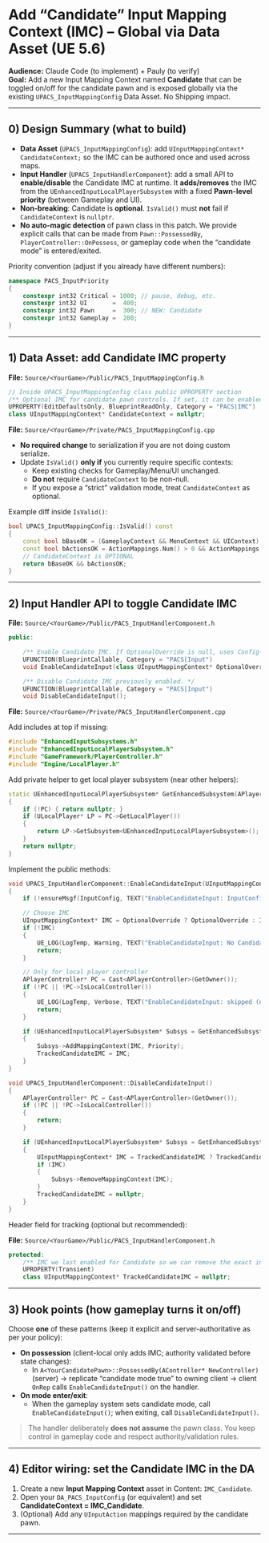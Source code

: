 # Add “Candidate” Input Mapping Context (IMC) – Global via Data Asset (UE 5.6)

**Audience:** Claude Code (to implement) + Pauly (to verify)  
**Goal:** Add a new Input Mapping Context named **Candidate** that can be toggled on/off for the candidate pawn and is exposed globally via the existing `UPACS_InputMappingConfig` Data Asset. No Shipping impact.

---

## 0) Design Summary (what to build)

- **Data Asset** (`UPACS_InputMappingConfig`): add `UInputMappingContext* CandidateContext;` so the IMC can be authored once and used across maps.
- **Input Handler** (`UPACS_InputHandlerComponent`): add a small API to **enable/disable** the Candidate IMC at runtime. It **adds/removes** the IMC from the `UEnhancedInputLocalPlayerSubsystem` with a fixed **Pawn-level priority** (between Gameplay and UI).
- **Non-breaking**: Candidate is **optional**. `IsValid()` must **not** fail if `CandidateContext` is `nullptr`.
- **No auto-magic detection** of pawn class in this patch. We provide explicit calls that can be made from `Pawn::PossessedBy`, `PlayerController::OnPossess`, or gameplay code when the “candidate mode” is entered/exited.

Priority convention (adjust if you already have different numbers):
```cpp
namespace PACS_InputPriority
{
    constexpr int32 Critical = 1000; // pause, debug, etc.
    constexpr int32 UI       =  400;
    constexpr int32 Pawn     =  300; // NEW: Candidate
    constexpr int32 Gameplay =  200;
}
```

---

## 1) Data Asset: add Candidate IMC property

**File:** `Source/<YourGame>/Public/PACS_InputMappingConfig.h`

```cpp
// Inside UPACS_InputMappingConfig class public UPROPERTY section
/** Optional IMC for candidate pawn controls. If set, it can be enabled at runtime by the handler. */
UPROPERTY(EditDefaultsOnly, BlueprintReadOnly, Category = "PACS|IMC")
class UInputMappingContext* CandidateContext = nullptr;
```

**File:** `Source/<YourGame>/Private/PACS_InputMappingConfig.cpp`

- **No required change** to serialization if you are not doing custom serialize.
- Update `IsValid()` **only if** you currently require specific contexts:
  - Keep existing checks for Gameplay/Menu/UI unchanged.
  - **Do not** require `CandidateContext` to be non-null.
  - If you expose a “strict” validation mode, treat `CandidateContext` as optional.

Example diff inside `IsValid()`:
```cpp
bool UPACS_InputMappingConfig::IsValid() const
{
    const bool bBaseOK = (GameplayContext && MenuContext && UIContext);
    const bool bActionsOK = ActionMappings.Num() > 0 && ActionMappings.Num() <= PACS_InputLimits::MaxActionsPerConfig;
    // CandidateContext is OPTIONAL
    return bBaseOK && bActionsOK;
}
```

---

## 2) Input Handler API to toggle Candidate IMC

**File:** `Source/<YourGame>/Public/PACS_InputHandlerComponent.h`

```cpp
public:

    /** Enable Candidate IMC. If OptionalOverride is null, uses Config->CandidateContext. */
    UFUNCTION(BlueprintCallable, Category = "PACS|Input")
    void EnableCandidateInput(class UInputMappingContext* OptionalOverride = nullptr, int32 Priority = PACS_InputPriority::Pawn);

    /** Disable Candidate IMC previously enabled. */
    UFUNCTION(BlueprintCallable, Category = "PACS|Input")
    void DisableCandidateInput();
```

**File:** `Source/<YourGame>/Private/PACS_InputHandlerComponent.cpp`

Add includes at top if missing:
```cpp
#include "EnhancedInputSubsystems.h"
#include "EnhancedInputLocalPlayerSubsystem.h"
#include "GameFramework/PlayerController.h"
#include "Engine/LocalPlayer.h"
```

Add private helper to get local player subsystem (near other helpers):
```cpp
static UEnhancedInputLocalPlayerSubsystem* GetEnhancedSubsystem(APlayerController* PC)
{
    if (!PC) { return nullptr; }
    if (ULocalPlayer* LP = PC->GetLocalPlayer())
    {
        return LP->GetSubsystem<UEnhancedInputLocalPlayerSubsystem>();
    }
    return nullptr;
}
```

Implement the public methods:
```cpp
void UPACS_InputHandlerComponent::EnableCandidateInput(UInputMappingContext* OptionalOverride, int32 Priority)
{
    if (!ensureMsgf(InputConfig, TEXT("EnableCandidateInput: InputConfig is null"))) { return; }

    // Choose IMC
    UInputMappingContext* IMC = OptionalOverride ? OptionalOverride : InputConfig->CandidateContext;
    if (!IMC)
    {
        UE_LOG(LogTemp, Warning, TEXT("EnableCandidateInput: No Candidate IMC (nullptr)."));
        return;
    }

    // Only for local player controller
    APlayerController* PC = Cast<APlayerController>(GetOwner());
    if (!PC || !PC->IsLocalController())
    {
        UE_LOG(LogTemp, Verbose, TEXT("EnableCandidateInput: skipped (non-local or missing PC)."));
        return;
    }

    if (UEnhancedInputLocalPlayerSubsystem* Subsys = GetEnhancedSubsystem(PC))
    {
        Subsys->AddMappingContext(IMC, Priority);
        TrackedCandidateIMC = IMC;
    }
}

void UPACS_InputHandlerComponent::DisableCandidateInput()
{
    APlayerController* PC = Cast<APlayerController>(GetOwner());
    if (!PC || !PC->IsLocalController())
    {
        return;
    }

    if (UEnhancedInputLocalPlayerSubsystem* Subsys = GetEnhancedSubsystem(PC))
    {
        UInputMappingContext* IMC = TrackedCandidateIMC ? TrackedCandidateIMC : (InputConfig ? InputConfig->CandidateContext : nullptr);
        if (IMC)
        {
            Subsys->RemoveMappingContext(IMC);
        }
        TrackedCandidateIMC = nullptr;
    }
}
```

Header field for tracking (optional but recommended):

**File:** `Source/<YourGame>/Public/PACS_InputHandlerComponent.h`

```cpp
protected:
    /** IMC we last enabled for Candidate so we can remove the exact instance. */
    UPROPERTY(Transient)
    class UInputMappingContext* TrackedCandidateIMC = nullptr;
```

---

## 3) Hook points (how gameplay turns it on/off)

Choose **one** of these patterns (keep it explicit and server-authoritative as per your policy):

- **On possession** (client-local only adds IMC; authority validated before state changes):
  - In `A<YourCandidatePawn>::PossessedBy(AController* NewController)` (server) → replicate “candidate mode true” to owning client → client `OnRep` calls `EnableCandidateInput()` on the handler.
- **On mode enter/exit**:
  - When the gameplay system sets candidate mode, call `EnableCandidateInput()`; when exiting, call `DisableCandidateInput()`.

> The handler deliberately **does not assume** the pawn class. You keep control in gameplay code and respect authority/validation rules.

---

## 4) Editor wiring: set the Candidate IMC in the DA

1. Create a new **Input Mapping Context** asset in Content: `IMC_Candidate`.  
2. Open your `DA_PACS_InputConfig` (or equivalent) and set **CandidateContext = IMC_Candidate**.  
3. (Optional) Add any `UInputAction` mappings required by the candidate pawn.

---